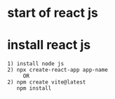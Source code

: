 # start of react js
# install react js
    1) install node js
    2) npx create-react-app app-name
         OR
    2) npm create vite@latest
       npm install

